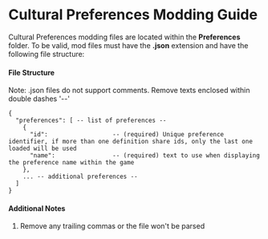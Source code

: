 # Cultural Preferences Modding Guide

Cultural Preferences modding files are located within the **Preferences** folder. To be valid, mod files must have the **.json** extension and have the following file structure:

#### File Structure
Note: .json files do not support comments. Remove texts enclosed within double dashes '--'

```
{
  "preferences": [ -- list of preferences --
    {
      "id":                  -- (required) Unique preference identifier, if more than one definition share ids, only the last one loaded will be used
      "name":                -- (required) text to use when displaying the preference name within the game
    },
    ... -- additional preferences --
  ]
}
```

#### Additional Notes
1. Remove any trailing commas or the file won't be parsed
